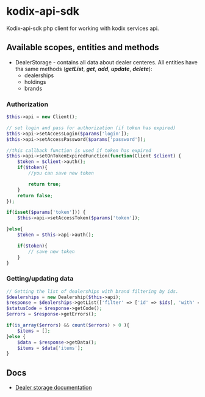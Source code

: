 # kodix-api-sdk
Kodix-api-sdk php client for working with kodix services api.

## Available scopes, entities and methods
  * DealerStorage - contains all data about dealer centeres. All entities have tha same methods (***getList***, ***get***, ***add***, ***update***, ***delete***):
    * dealerships
    * holdings
    * brands
  
### Authorization 
```php
$this->api = new Client();

// set login and pass for authorization (if token has expired)
$this->api->setAccessLogin($params['login']);
$this->api->setAccessPassword($params['password']);

//this callback function is used if token has expired
$this->api->setOnTokenExpiredFunction(function(Client $client) {
    $token = $client->auth();
    if($token){
        //you can save new token

        return true;
    }
    return false;
});

if(isset($params['token'])) {
    $this->api->setAccessToken($params['token']);

}else{
    $token = $this->api->auth();

    if($token){
        // save new token
    }
}
```

### Getting/updating data
```php
// Getting the list of dealerships with brand filtering by ids.
$dealerships = new Dealership($this->api);
$response = $dealerships->getList(['filter' => ['id' => $ids], 'with' => ['brand']]);
$statusCode = $response->getCode();
$errors = $response->getErrors();

if(is_array($errors) && count($errors) > 0 ){
    $items = [];
}else {
    $data = $response->getData();
    $items = $data['items'];
}

```

## Docs
* [Dealer storage documentation](https://kodixauto.atlassian.net/wiki/spaces/DIG/pages/188547201/Dealer.Storage)
